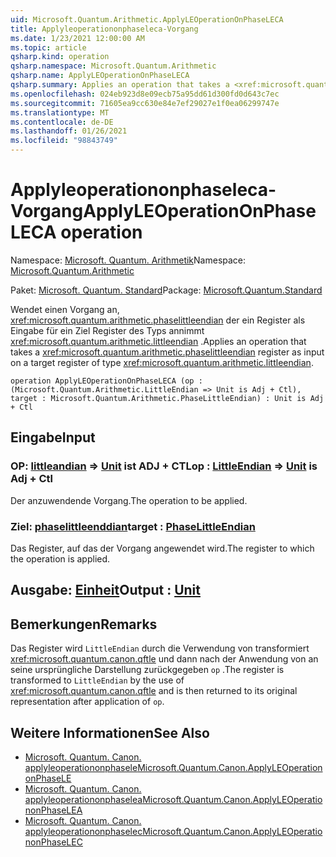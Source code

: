 ```yaml
---
uid: Microsoft.Quantum.Arithmetic.ApplyLEOperationOnPhaseLECA
title: Applyleoperationonphaseleca-Vorgang
ms.date: 1/23/2021 12:00:00 AM
ms.topic: article
qsharp.kind: operation
qsharp.namespace: Microsoft.Quantum.Arithmetic
qsharp.name: ApplyLEOperationOnPhaseLECA
qsharp.summary: Applies an operation that takes a <xref:microsoft.quantum.arithmetic.phaselittleendian> register as input on a target register of type <xref:microsoft.quantum.arithmetic.littleendian>.
ms.openlocfilehash: 024eb923d8e09ecb75a95dd61d300fd0d643c7ec
ms.sourcegitcommit: 71605ea9cc630e84e7ef29027e1f0ea06299747e
ms.translationtype: MT
ms.contentlocale: de-DE
ms.lasthandoff: 01/26/2021
ms.locfileid: "98843749"
---
```

# <a name="applyleoperationonphaseleca-operation"></a><span data-ttu-id="90b80-102">Applyleoperationonphaseleca-Vorgang</span><span class="sxs-lookup"><span data-stu-id="90b80-102">ApplyLEOperationOnPhaseLECA operation</span></span>

<span data-ttu-id="90b80-103">Namespace: [Microsoft. Quantum. Arithmetik](xref:Microsoft.Quantum.Arithmetic)</span><span class="sxs-lookup"><span data-stu-id="90b80-103">Namespace: [Microsoft.Quantum.Arithmetic](xref:Microsoft.Quantum.Arithmetic)</span></span>

<span data-ttu-id="90b80-104">Paket: [Microsoft. Quantum. Standard](https://nuget.org/packages/Microsoft.Quantum.Standard)</span><span class="sxs-lookup"><span data-stu-id="90b80-104">Package: [Microsoft.Quantum.Standard](https://nuget.org/packages/Microsoft.Quantum.Standard)</span></span>


<span data-ttu-id="90b80-105">Wendet einen Vorgang an, <xref:microsoft.quantum.arithmetic.phaselittleendian> der ein Register als Eingabe für ein Ziel Register des Typs annimmt <xref:microsoft.quantum.arithmetic.littleendian> .</span><span class="sxs-lookup"><span data-stu-id="90b80-105">Applies an operation that takes a <xref:microsoft.quantum.arithmetic.phaselittleendian> register as input on a target register of type <xref:microsoft.quantum.arithmetic.littleendian>.</span></span>

```qsharp
operation ApplyLEOperationOnPhaseLECA (op : (Microsoft.Quantum.Arithmetic.LittleEndian => Unit is Adj + Ctl), target : Microsoft.Quantum.Arithmetic.PhaseLittleEndian) : Unit is Adj + Ctl
```


## <a name="input"></a><span data-ttu-id="90b80-106">Eingabe</span><span class="sxs-lookup"><span data-stu-id="90b80-106">Input</span></span>

### <a name="op--littleendian--unit--is-adj--ctl"></a><span data-ttu-id="90b80-107">OP: [littleandian](xref:Microsoft.Quantum.Arithmetic.LittleEndian) => [Unit](xref:microsoft.quantum.lang-ref.unit)  ist ADJ + CTL</span><span class="sxs-lookup"><span data-stu-id="90b80-107">op : [LittleEndian](xref:Microsoft.Quantum.Arithmetic.LittleEndian) => [Unit](xref:microsoft.quantum.lang-ref.unit)  is Adj + Ctl</span></span>

<span data-ttu-id="90b80-108">Der anzuwendende Vorgang.</span><span class="sxs-lookup"><span data-stu-id="90b80-108">The operation to be applied.</span></span>


### <a name="target--phaselittleendian"></a><span data-ttu-id="90b80-109">Ziel: [phaselittleenddian](xref:Microsoft.Quantum.Arithmetic.PhaseLittleEndian)</span><span class="sxs-lookup"><span data-stu-id="90b80-109">target : [PhaseLittleEndian](xref:Microsoft.Quantum.Arithmetic.PhaseLittleEndian)</span></span>

<span data-ttu-id="90b80-110">Das Register, auf das der Vorgang angewendet wird.</span><span class="sxs-lookup"><span data-stu-id="90b80-110">The register to which the operation is applied.</span></span>



## <a name="output--unit"></a><span data-ttu-id="90b80-111">Ausgabe: [Einheit](xref:microsoft.quantum.lang-ref.unit)</span><span class="sxs-lookup"><span data-stu-id="90b80-111">Output : [Unit](xref:microsoft.quantum.lang-ref.unit)</span></span>



## <a name="remarks"></a><span data-ttu-id="90b80-112">Bemerkungen</span><span class="sxs-lookup"><span data-stu-id="90b80-112">Remarks</span></span>

<span data-ttu-id="90b80-113">Das Register wird `LittleEndian` durch die Verwendung von transformiert <xref:microsoft.quantum.canon.qftle> und dann nach der Anwendung von an seine ursprüngliche Darstellung zurückgegeben `op` .</span><span class="sxs-lookup"><span data-stu-id="90b80-113">The register is transformed to `LittleEndian` by the use of <xref:microsoft.quantum.canon.qftle> and is then returned to its original representation after application of `op`.</span></span>

## <a name="see-also"></a><span data-ttu-id="90b80-114">Weitere Informationen</span><span class="sxs-lookup"><span data-stu-id="90b80-114">See Also</span></span>

- [<span data-ttu-id="90b80-115">Microsoft. Quantum. Canon. applyleoperationonphasele</span><span class="sxs-lookup"><span data-stu-id="90b80-115">Microsoft.Quantum.Canon.ApplyLEOperationonPhaseLE</span></span>](xref:Microsoft.Quantum.Canon.ApplyLEOperationonPhaseLE)
- [<span data-ttu-id="90b80-116">Microsoft. Quantum. Canon. applyleoperationonphaselea</span><span class="sxs-lookup"><span data-stu-id="90b80-116">Microsoft.Quantum.Canon.ApplyLEOperationonPhaseLEA</span></span>](xref:Microsoft.Quantum.Canon.ApplyLEOperationonPhaseLEA)
- [<span data-ttu-id="90b80-117">Microsoft. Quantum. Canon. applyleoperationonphaselec</span><span class="sxs-lookup"><span data-stu-id="90b80-117">Microsoft.Quantum.Canon.ApplyLEOperationonPhaseLEC</span></span>](xref:Microsoft.Quantum.Canon.ApplyLEOperationonPhaseLEC)